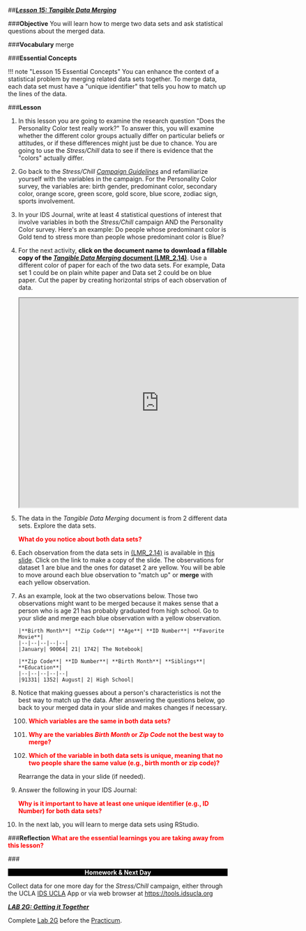 ##***<u>Lesson 15: Tangible Data Merging</u>***

###**Objective**
You will learn how to merge two data sets and ask statistical questions about the merged data.

###**Vocabulary**
merge

###**Essential Concepts**

!!! note "Lesson 15 Essential Concepts"
    You can enhance the context of a statistical problem by merging related data sets together. To merge data, each data set must have a "unique identifier" that tells you how to match up the lines of the data.

###**Lesson**
1. In this lesson you are going to examine the research question "Does the Personality Color test really work?" To answer this, you will examine whether the different color groups actually differ on particular beliefs or attitudes, or if these differences might just be due to chance. You are going to use the *Stress/Chill* data to see if there is evidence that the "colors" actually differ.

2. Go back to the *Stress/Chill [Campaign Guidelines](campaign1.md)* and refamiliarize yourself with the variables in the campaign. For the Personality Color survey, the variables are: birth gender, predominant color, secondary color, orange score, green score, gold score, blue score, zodiac sign, sports involvement. 

3. In your IDS Journal, write at least 4 statistical questions of interest that involve variables in both the *Stress/Chill* campaign AND the Personality Color survey. Here's an example: Do people whose predominant color is Gold tend to stress more than people whose predominant color is Blue?

4. For the next activity, <strong style="color: black;">click on the document name to download a fillable copy of the [*Tangible Data Merging* document (LMR_2.14)](https://ucla.box.com/s/b2dt90f6eg20zijymskv1eukdhgzjxs8)</strong>. Use a different color of paper for each of the two data sets. For example, Data set 1 could be on plain white paper and Data set 2 could be on blue paper. Cut the paper by creating horizontal strips of each observation of data. 


    <div align="center"><iframe src="https://drive.google.com/file/d/1U6YIbBHgG2XBXZW5BNWuwFiKcNzFx8S5/preview" width="640" height="480"></iframe>


5. The data in the *Tangible Data Merging* document is from 2 different data sets. Explore the data sets.
    
    <strong style="color: red;">What do you notice about both data sets?</strong> 

6. Each observation from the data sets in [(LMR_2.14)](https://ucla.box.com/s/9u91hzwx0tj3koz1p0vhdoyqkyeh4cg0)</strong> is available in [this slide](https://docs.google.com/presentation/d/1J5a_VPcbMK03IIsr1rFiV-fU7a23GNil1uafEB-KC-8/copy?usp=sharing). Click on the link to make a copy of the slide. The observations for dataset 1 are blue and the ones for dataset 2 are yellow. You will be able to move around each blue observation to "match up" or **merge** with each yellow observation.

7. As an example, look at the two observations below. Those two observations might want to be merged because it makes sense that a person who is age 21 has probably graduated from high school. Go to your slide and merge each blue observation with a yellow observation. 

       |**Birth Month**| **Zip Code**| **Age**| **ID Number**| **Favorite Movie**|
       |--|--|--|--|--|
       |January| 90064| 21| 1742| The Notebook|

       |**Zip Code**| **ID Number**| **Birth Month**| **Siblings**| **Education**|
       |--|--|--|--|--|
       |91331| 1352| August| 2| High School|

8. Notice that making guesses about a person's characteristics is not the best way to match up the data. After answering the questions below, go back to your merged data in your slide and makes changes if necessary. 

    100. <strong style="color: red;">Which variables are the same in both data sets?</strong>  

    100. <strong style="color: red;">Why are the variables *Birth Month* or *Zip Code* not the best way to merge?</strong>

    100. <strong style="color: red;">Which of the variable in both data sets is unique, meaning that no two people share the same value (e.g., birth month or zip code)?</strong>

    Rearrange the data in your slide (if needed).

9. Answer the following in your IDS Journal:

    <strong style="color: red;">Why is it important to have at least one unique identifier (e.g., ID Number) for both data sets? </strong>

10. In the next lab, you will learn to merge data sets using RStudio.


###**Reflection**
<strong style="color: red;">What are the essential learnings you are taking away from this lesson?</strong> 


###<p style="background: black; color: white; text-align: center;">**Homework & Next Day**</p>
Collect data for one more day for the *Stress/Chill* campaign, either through the UCLA [IDS UCLA](../download/app.md) App or via web browser at https://tools.idsucla.org

[<u>***LAB 2G: Getting it Together***</u>](lab2g.md)

Complete [Lab 2G](lab2g.md) before the [Practicum](practicum3.md).
